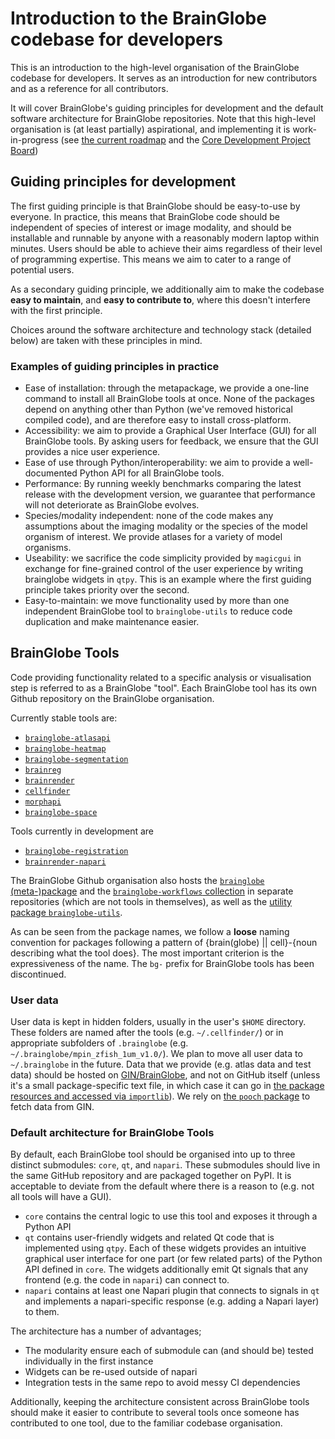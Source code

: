 # Introduction to the BrainGlobe codebase for developers

This is an introduction to the high-level organisation of the BrainGlobe codebase for developers.
It serves as an introduction for new contributors and as a reference for all contributors.

It will cover BrainGlobe's guiding principles for development and the default software architecture for BrainGlobe repositories.
Note that this high-level organisation is (at least partially) aspirational, and implementing it is work-in-progress (see [the current roadmap](/community/roadmaps/index.md) and the [Core Development Project Board](https://github.com/orgs/brainglobe/projects/2))


## Guiding principles for development

The first guiding principle is that BrainGlobe should be easy-to-use by everyone.
In practice, this means that BrainGlobe code should be independent of species of interest or image modality, and should be installable and runnable by anyone with a reasonably modern laptop within minutes.
Users should be able to achieve their aims regardless of their level of programming expertise.
This means we aim to cater to a range of potential users.

As a secondary guiding principle, we additionally aim to make the codebase **easy to maintain**, and **easy to contribute to**, where this doesn't interfere with the first principle.

Choices around the software architecture and technology stack (detailed below) are taken with these principles in mind.


### Examples of guiding principles in practice

* Ease of installation: through the metapackage, we provide a one-line command to install all BrainGlobe tools at once. None of the packages depend on anything other than Python (we've removed historical compiled code), and are therefore easy to install cross-platform.
* Accessibility: we aim to provide a Graphical User Interface (GUI) for all BrainGlobe tools. By asking users for feedback, we ensure that the GUI provides a nice user experience.
* Ease of use through Python/interoperability: we aim to provide a well-documented Python API for all BrainGlobe tools.
* Performance: By running weekly benchmarks comparing the latest release with the development version, we guarantee that performance will not deteriorate as BrainGlobe evolves.
* Species/modality independent: none of the code makes any assumptions about the imaging modality or the species of the model organism of interest. We provide atlases for a variety of model organisms.
* Useability: we sacrifice the code simplicity provided by `magicgui` in exchange for fine-grained control of the user experience by writing brainglobe widgets in `qtpy`. This is an example where the first guiding principle takes priority over the second.
* Easy-to-maintain: we move functionality used by more than one independent BrainGlobe tool to `brainglobe-utils` to reduce code duplication and make maintenance easier.


## BrainGlobe Tools

Code providing functionality related to a specific analysis or visualisation step is referred to as a BrainGlobe "tool".
Each BrainGlobe tool has its own Github repository on the BrainGlobe organisation. 

Currently stable tools are:
- [`brainglobe-atlasapi`](https://github.com/brainglobe/bg-atlasapi)
- [`brainglobe-heatmap`](https://github.com/brainglobe/brainglobe-heatmap)
- [`brainglobe-segmentation`](https://github.com/brainglobe/brainglobe-segmentation)
- [`brainreg`](https://github.com/brainglobe/brainreg)
- [`brainrender`](https://github.com/brainglobe/brainrender)
- [`cellfinder`](https://github.com/brainglobe/cellfinder)
- [`morphapi`](https://github.com/brainglobe/morphapi)
- [`brainglobe-space`](https://github.com/brainglobe/brainglobe-space)

Tools currently in development are
- [`brainglobe-registration`](https://github.com/brainglobe/brainglobe-registration)
- [`brainrender-napari`](https://github.com/brainglobe/brainrender-napari)

The BrainGlobe Github organisation also hosts the [`brainglobe` (meta-)package](./repositories/brainglobe-meta/index.md) and the [`brainglobe-workflows` collection](./repositories/brainglobe-workflows/index.md) in separate repositories (which are not tools in themselves), as well as the [utility package `brainglobe-utils`](https://github.com/brainglobe/brainglobe-utils).

As can be seen from the package names, we follow a **loose** naming convention for packages following a pattern of {brain(globe) || cell}-{noun describing what the tool does}. The most important criterion is the expressiveness of the name.
The `bg-` prefix for BrainGlobe tools has been discontinued.

### User data

User data is kept in hidden folders, usually in the user's `$HOME` directory.
These folders are named after the tools (e.g. `~/.cellfinder/`) or in appropriate subfolders of `.brainglobe` (e.g. `~/.brainglobe/mpin_zfish_1um_v1.0/`).
We plan to move all user data to `~/.brainglobe` in the future.
Data that we provide (e.g. atlas data and test data) should be hosted on [GIN/BrainGlobe](https://gin.g-node.org/BrainGlobe/), and not on GitHub itself (unless it's a small package-specific text file, in which case it can go in [the package resources and accessed via `importlib`](https://docs.python.org/3/library/importlib.resources.html)).
We rely on [the `pooch` package](https://www.fatiando.org/pooch/latest/) to fetch data from GIN.

### Default architecture for BrainGlobe Tools

By default, each BrainGlobe tool should be organised into up to three distinct submodules: `core`, `qt`, and `napari`.
These submodules should live in the same GitHub repository and are packaged together on PyPI.
It is acceptable to deviate from the default where there is a reason to (e.g. not all tools will have a GUI).

* `core` contains the central logic to use this tool and exposes it through a Python API
* `qt` contains user-friendly widgets and related Qt code that is implemented using `qtpy`. Each of these widgets provides an intuitive graphical user interface for one part (or few related parts) of the Python API defined in `core`. 
The widgets additionally emit Qt signals that any frontend (e.g. the code in `napari`) can connect to.
* `napari` contains at least one Napari plugin that connects to signals in `qt` and implements a napari-specific response (e.g. adding a Napari layer) to them.

The architecture has a number of advantages;
- The modularity ensure each of submodule can (and should be) tested individually in the first instance
- Widgets can be re-used outside of napari
- Integration tests in the same repo to avoid messy CI dependencies

Additionally, keeping the architecture consistent across BrainGlobe tools should make it easier to contribute to several tools once someone has contributed to one tool, due to the familiar codebase organisation.
